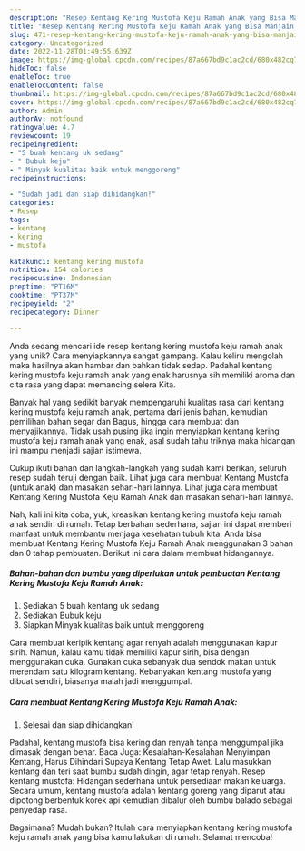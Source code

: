 ```yaml
---
description: "Resep Kentang Kering Mustofa Keju Ramah Anak yang Bisa Manjain Lidah"
title: "Resep Kentang Kering Mustofa Keju Ramah Anak yang Bisa Manjain Lidah"
slug: 471-resep-kentang-kering-mustofa-keju-ramah-anak-yang-bisa-manjain-lidah
category: Uncategorized
date: 2022-11-28T01:49:55.639Z
image: https://img-global.cpcdn.com/recipes/87a667bd9c1ac2cd/680x482cq70/kentang-kering-mustofa-keju-ramah-anak-foto-resep-utama.jpg
hideToc: false
enableToc: true
enableTocContent: false
thumbnail: https://img-global.cpcdn.com/recipes/87a667bd9c1ac2cd/680x482cq70/kentang-kering-mustofa-keju-ramah-anak-foto-resep-utama.jpg
cover: https://img-global.cpcdn.com/recipes/87a667bd9c1ac2cd/680x482cq70/kentang-kering-mustofa-keju-ramah-anak-foto-resep-utama.jpg
author: Admin
authorAv: notfound
ratingvalue: 4.7
reviewcount: 19
recipeingredient:
- "5 buah kentang uk sedang"
- " Bubuk keju"
- " Minyak kualitas baik untuk menggoreng"
recipeinstructions:

- "Sudah jadi dan siap dihidangkan!"
categories:
- Resep
tags:
- kentang
- kering
- mustofa

katakunci: kentang kering mustofa 
nutrition: 154 calories
recipecuisine: Indonesian
preptime: "PT16M"
cooktime: "PT37M"
recipeyield: "2"
recipecategory: Dinner

---
```





Anda sedang mencari ide resep kentang kering mustofa keju ramah anak yang unik? Cara menyiapkannya sangat gampang. Kalau keliru mengolah maka hasilnya akan hambar dan bahkan tidak sedap. Padahal kentang kering mustofa keju ramah anak yang enak harusnya sih memiliki aroma dan cita rasa yang dapat memancing selera Kita.





Banyak hal yang sedikit banyak mempengaruhi kualitas rasa dari kentang kering mustofa keju ramah anak, pertama dari jenis bahan, kemudian pemilihan bahan segar dan Bagus, hingga cara membuat dan menyajikannya. Tidak usah pusing jika ingin menyiapkan kentang kering mustofa keju ramah anak yang enak,      asal sudah tahu triknya maka hidangan ini mampu menjadi sajian istimewa.














Cukup ikuti bahan dan langkah-langkah yang sudah kami berikan, seluruh resep sudah teruji dengan baik. Lihat juga cara membuat Kentang Mustofa (untuk anak) dan masakan sehari-hari lainnya. Lihat juga cara membuat Kentang Kering Mustofa Keju Ramah Anak dan masakan sehari-hari lainnya.






Nah, kali ini kita coba, yuk, kreasikan kentang kering mustofa keju ramah anak sendiri di rumah. Tetap berbahan sederhana, sajian ini dapat memberi manfaat untuk membantu menjaga kesehatan tubuh kita. Anda bisa membuat Kentang Kering Mustofa Keju Ramah Anak menggunakan 3 bahan dan 0 tahap pembuatan. Berikut ini cara dalam membuat hidangannya.

<!--inarticleads1-->

##### Bahan-bahan dan bumbu yang diperlukan untuk pembuatan Kentang Kering Mustofa Keju Ramah Anak:

1. Sediakan 5 buah kentang uk sedang
1. Sediakan  Bubuk keju
1. Siapkan  Minyak kualitas baik untuk menggoreng


Cara membuat keripik kentang agar renyah adalah menggunakan kapur sirih. Namun, kalau kamu tidak memiliki kapur sirih, bisa dengan menggunakan cuka. Gunakan cuka sebanyak dua sendok makan untuk merendam satu kilogram kentang. Kebanyakan kentang mustofa yang dibuat sendiri, biasanya malah jadi menggumpal. 

<!--inarticleads2-->

##### Cara membuat Kentang Kering Mustofa Keju Ramah Anak:


1. Selesai dan siap dihidangkan!

Padahal, kentang mustofa bisa kering dan renyah tanpa menggumpal jika dimasak dengan benar. Baca Juga: Kesalahan-Kesalahan Menyimpan Kentang, Harus Dihindari Supaya Kentang Tetap Awet. Lalu masukkan kentang dan teri saat bumbu sudah dingin, agar tetap renyah. Resep kentang mustofa: Hidangan sederhana untuk persediaan makan keluarga. Secara umum, kentang mustofa adalah kentang goreng yang diparut atau dipotong berbentuk korek api kemudian dibalur oleh bumbu balado sebagai penyedap rasa. 

Bagaimana? Mudah bukan? Itulah cara menyiapkan kentang kering mustofa keju ramah anak yang bisa kamu lakukan di rumah. Selamat mencoba!
